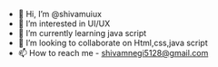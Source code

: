 - 👋 Hi, I’m @shivamuiux
- 👀 I’m interested in UI/UX
- 🌱 I’m currently learning java script
- 💞️ I’m looking to collaborate on Html,css,java script
- 📫 How to reach me - shivamnegi5128@gmail.com

<!---
shivamuiux/shivamuiux is a ✨ special ✨ repository because its `README.md` (this file) appears on your GitHub profile.
You can click the Preview link to take a look at your changes.
--->
